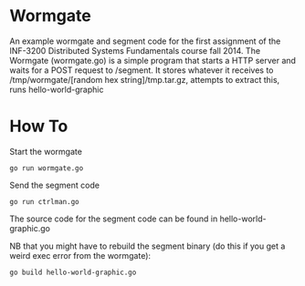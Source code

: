 # Wormgate
An example wormgate and segment code for the first assignment of the INF-3200
Distributed Systems Fundamentals course fall 2014. The Wormgate (wormgate.go) is
a simple program that starts a HTTP server and waits for a POST request to
/segment. It stores whatever it receives to /tmp/wormgate/[random hex string]/tmp.tar.gz,
attempts to extract this, runs hello-world-graphic

# How To

Start the wormgate

``` 
go run wormgate.go
``` 

Send the segment code

```
go run ctrlman.go
```

The source code for the segment code can be found in hello-world-graphic.go

NB that you might have to rebuild the segment binary (do this if you get a weird exec error from the wormgate):

```
go build hello-world-graphic.go
```
